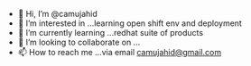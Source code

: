 - 👋 Hi, I’m @camujahid
- 👀 I’m interested in ...learning open shift env and deployment
- 🌱 I’m currently learning ...redhat suite of products
- 💞️ I’m looking to collaborate on ...
- 📫 How to reach me ...via email camujahid@gmail.com

<!---
camujahid/camujahid is a ✨ special ✨ repository because its `README.md` (this file) appears on your GitHub profile.
You can click the Preview link to take a look at your changes.
--->
